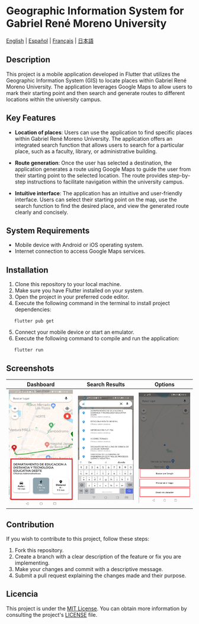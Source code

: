 # Geographic Information System for Gabriel René Moreno University

[English](./README.md) | [Español](./README.es.md) | [Français](./README.fr.md) | [日本語](./README.jp.md)

## Description

This project is a mobile application developed in Flutter that utilizes the Geographic Information System (GIS) to locate places within Gabriel René Moreno University. The application leverages Google Maps to allow users to mark their starting point and then search and generate routes to different locations within the university campus.

## Key Features

- **Location of places**: Users can use the application to find specific places within Gabriel René Moreno University. The application offers an integrated search function that allows users to search for a particular place, such as a faculty, library, or administrative building.

- **Route generation**: Once the user has selected a destination, the application generates a route using Google Maps to guide the user from their starting point to the selected location. The route provides step-by-step instructions to facilitate navigation within the university campus.

- **Intuitive interface**: The application has an intuitive and user-friendly interface. Users can select their starting point on the map, use the search function to find the desired place, and view the generated route clearly and concisely.

## System Requirements

- Mobile device with Android or iOS operating system.
- Internet connection to access Google Maps services.

## Installation

1. Clone this repository to your local machine.
2. Make sure you have Flutter installed on your system.
3. Open the project in your preferred code editor.
4. Execute the following command in the terminal to install project dependencies:

```shell
   flutter pub get
```

5. Connect your mobile device or start an emulator.
6. Execute the following command to compile and run the application:

```shell
   flutter run
```

## Screenshots

| **Dashboard** | **Search Results** | **Options** |
|:-------------------:|:--------------------------:|:----------------:|
| ![Dashboard](./screenshots/s1.png) | ![Search Results](./screenshots/s2.png) | ![Options](./screenshots/s3.png) |



## Contribution

If you wish to contribute to this project, follow these steps:

1. Fork this repository.
2. Create a branch with a clear description of the feature or fix you are implementing.
3. Make your changes and commit with a descriptive message.
4. Submit a pull request explaining the changes made and their purpose.

## Licencia

This project is under the [MIT License](https://opensource.org/licenses/MIT). You can obtain more information by consulting the project's [LICENSE](LICENSE) file.
